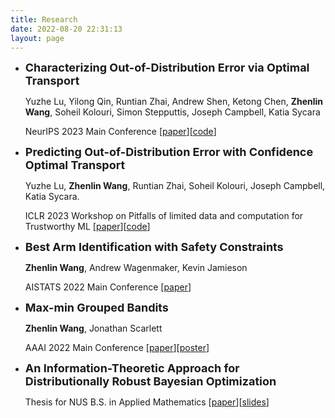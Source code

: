 ```yaml
---
title: Research
date: 2022-08-20 22:31:13
layout: page
---
```

- <b style="font-size: 18px;"><span >Characterizing Out-of-Distribution Error via Optimal Transport</span></b>

  Yuzhe Lu, Yilong Qin, Runtian Zhai, Andrew Shen, Ketong Chen, **Zhenlin Wang**, Soheil Kolouri, Simon Stepputtis, Joseph Campbell, Katia Sycara
  
  NeurIPS 2023 Main Conference
  [[paper](https://arxiv.org/abs/2305.15640)][[code](https://github.com/luyuzhe111/COT)]

<span ></span>

- <b style="font-size: 18px;"><span >Predicting Out-of-Distribution Error with Confidence Optimal Transport</span></b>

  Yuzhe Lu, **Zhenlin Wang**, Runtian Zhai, Soheil Kolouri, Joseph Campbell, Katia Sycara.
  
  ICLR 2023 Workshop on Pitfalls of limited data and computation for Trustworthy ML
  [[paper](https://arxiv.org/abs/2302.05018)][[code](https://gitfront.io/r/user-1757701/2pGjr3LwFmhb/FOT-OOD/)]

<span ></span>

- <b style="font-size: 18px;"><span >Best Arm Identification with Safety Constraints</span></b>

  **Zhenlin Wang**, Andrew Wagenmaker, Kevin Jamieson
  
  AISTATS 2022 Main Conference
  [[paper](https://arxiv.org/abs/2111.12151)]

<span ></span>

- <b style="font-size: 18px;"><span>Max-min Grouped Bandits</span></b>

  **Zhenlin Wang**, Jonathan Scarlett
  
  AAAI 2022 Main Conference
  [[paper](https://arxiv.org/abs/2111.08862)][[poster](https://drive.google.com/file/d/1xCvf5Aww7aeFcK4KrB2QCCitkpHC6F51/view?usp=sharing)]

<span ></span>

- <b style="font-size: 18px;"><span >An Information-Theoretic Approach for Distributionally Robust Bayesian Optimization</span></b>

  Thesis for NUS B.S. in Applied Mathematics
  [[paper](https://drive.google.com/file/d/1jfOYULgZDWSMDulxfls9QQ2vqzdQJUx5/view?usp=sharing)][[slides](https://drive.google.com/file/d/1OQ-pzhO5DZP3IRJXbHX9o4y4mDXb_DCd/view?usp=sharing)]
